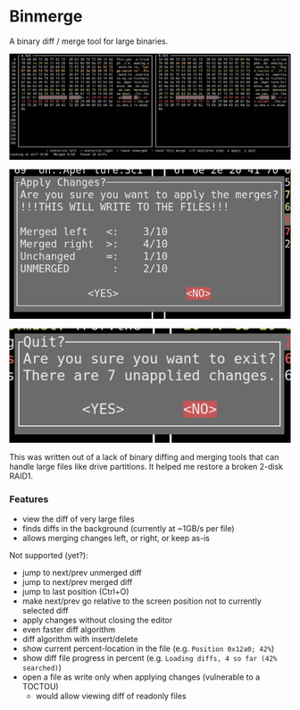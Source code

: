 # Binmerge

A binary diff / merge tool for large binaries.

![diff-view](/imgs/diff_viewer.png)

![apply confirmation dialog](/imgs/apply.png)

![quit confirmation dialog](/imgs/quit.png)

This was written out of a lack of binary diffing and merging tools that can handle large files like drive partitions.
It helped me restore a broken 2-disk RAID1.

### Features
* view the diff of very large files
* finds diffs in the background (currently at ~1GB/s per file)
* allows merging changes left, or right, or keep as-is

Not supported (yet?):
* jump to next/prev unmerged diff
* jump to next/prev merged diff
* jump to last position (Ctrl+O)
* make next/prev go relative to the screen position not to currently selected diff
* apply changes without closing the editor
* even faster diff algorithm
* diff algorithm with insert/delete
* show current percent-location in the file (e.g. `Position 0x12a0; 42%`)
* show diff file progress in percent (e.g. `Loading diffs, 4 so far (42% searched)`)
* open a file as write only when applying changes (vulnerable to a TOCTOU)
    * would allow viewing diff of readonly files
